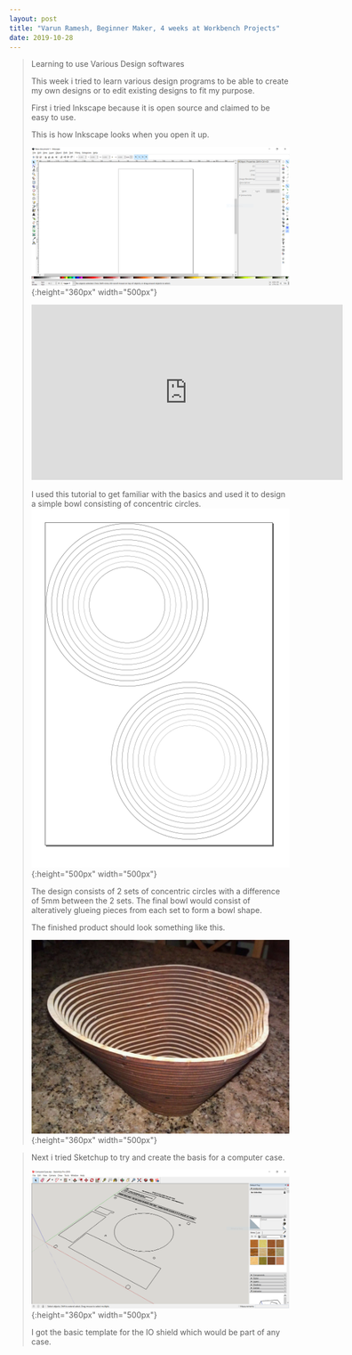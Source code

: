 ```yaml
---
layout: post
title: "Varun Ramesh, Beginner Maker, 4 weeks at Workbench Projects"
date: 2019-10-28
---
```

>
>Learning to use Various Design softwares
>
>This week i tried to learn various design programs to be able to create my own designs or to edit existing designs to fit my purpose.
>
>First i tried Inkscape because it is open source and claimed to be easy to use. 
>
>This is how Inkscape looks when you open it up.
>
>![](/Images/Week05/inkscape.PNG){:height="360px" width="500px"}
>
><iframe width="560" height="315" src="https://www.youtube.com/embed/7SRkALUGXDw" frameborder="0" allow="accelerometer; autoplay; encrypted-media; gyroscope; picture-in-picture" allowfullscreen></iframe>
>
>I used this tutorial to get familiar with the basics and used it to design a simple bowl consisting of concentric circles. 
>![](/Images/Week05/bowl.PNG){:height="500px" width="500px"}
>
>The design consists of 2 sets of concentric circles with a difference of 5mm between the 2 sets.
>The final bowl would consist of alteratively glueing pieces from each set to form a bowl shape.
>
>The finished product should look something like this.
> 
>![](/Images/Week05/concbowl.jpg){:height="360px" width="500px"}

>Next i tried Sketchup to try and create the basis for a computer case.
>
>![](/Images/Week05/compcase.PNG){:height="360px" width="500px"}
>
>I got the basic template for the IO shield which would be part of any case. 

